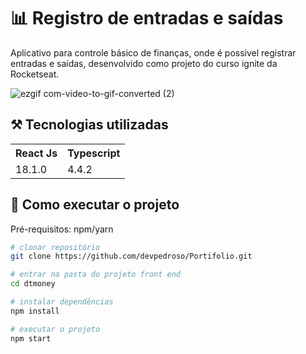 # 📊 Registro de entradas e saídas

Aplicativo para controle básico de finanças, onde é possivel registrar entradas e saídas, desenvolvido como projeto do curso ignite da Rocketseat.

![ezgif com-video-to-gif-converted (2)](https://github.com/devpedroso/Portifolio/assets/47677411/574f9c48-7c7c-4057-851a-4e1a88bebd30)

## ⚒️ Tecnologias utilizadas
<table>
  <tr>
    <th>React Js</th>
    <th>Typescript</th>
  </tr>
  <tr>
    <td>18.1.0</td>
    <td>4.4.2</td>
  </tr>
</table>

## 🚀 Como executar o projeto
Pré-requisitos: npm/yarn

```bash
# clonar repositório
git clone https://github.com/devpedroso/Portifolio.git

# entrar na pasta do projeto front end
cd dtmoney

# instalar dependências
npm install

# executar o projeto
npm start
```

